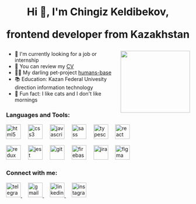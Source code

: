 <h1 align="center">Hi 👋, I'm Chingiz Keldibekov,
  <p align="center">frontend developer from Kazakhstan</p>
</h1>

<!-- <h3 align="center">A frontend developer from Kazakhstan</h3> -->

<img align="right" height = "170"   width = "190" src = "https://github.com/chinakkk/chinakkk/blob/main/assets/cat.gif"/>

- 🔭 I'm currently looking for a job or internship
- 📝 You can review my [CV](https://drive.google.com/file/d/18ZakeZs445-0ofuARCuZ46mAPAsZTDVr/view?usp=sharing)
- 👨‍💻 My darling pet-project [humans-base](https://github.com/chinakkk/humans-base)
- 📚 Education: Kazan Federal Univesity direction information technology
- 🌱 Fun fact: I like cats and I don't like mornings



<!--<p><img align="center" src="https://github-readme-stats.vercel.app/api/top-langs?username=chinakkk&show_icons=true&locale=en&layout=compact" alt="chinakkk" /></p>-->

<h3 align="left">Languages and Tools:</h3>
<p align="left"> 
  <img src="https://cdn.jsdelivr.net/gh/devicons/devicon/icons/html5/html5-original.svg" height="40" alt="html5"  />
  <img width="12" />
  <img src="https://cdn.jsdelivr.net/gh/devicons/devicon/icons/css3/css3-original.svg" height="40" alt="css3"  />
  <img width="12" />
  <img src="https://cdn.jsdelivr.net/gh/devicons/devicon/icons/javascript/javascript-original.svg" height="40" alt="javascript"  />
  <img width="12" />
  <img src="https://cdn.jsdelivr.net/gh/devicons/devicon/icons/sass/sass-original.svg" height="40" alt="sass"  />
  <img width="12" />
  <img src="https://cdn.jsdelivr.net/gh/devicons/devicon/icons/typescript/typescript-original.svg" height="40" alt="typescript"  />
  <img width="12" />
  <img src="https://cdn.jsdelivr.net/gh/devicons/devicon/icons/react/react-original.svg" height="40" alt="react"  />
  <img width="12" />
</p>
<p>
  <img src="https://cdn.jsdelivr.net/gh/devicons/devicon/icons/redux/redux-original.svg" height="40" alt="redux"  />
  <img width="12" />
  <img src="https://cdn.jsdelivr.net/gh/devicons/devicon/icons/jest/jest-plain.svg" height="40" alt="jest"  />
  <img width="12" />
  <img src="https://cdn.jsdelivr.net/gh/devicons/devicon/icons/git/git-original.svg" height="40" alt="git"  />
  <img width="12" />
  <img src="https://cdn.jsdelivr.net/gh/devicons/devicon/icons/firebase/firebase-plain.svg" height="40" alt="firebase"  />
  <img width="12" />
  <img src="https://cdn.jsdelivr.net/gh/devicons/devicon/icons/jira/jira-original.svg" height="40" alt="jira"  />
  <img width="12" />
  <img src="https://cdn.jsdelivr.net/gh/devicons/devicon/icons/figma/figma-original.svg" height="40" alt="figma"  />
  <img width="12" />
</p>

<h3 align="left">Connect with me:</h3>
<p align="left">  
  <a href="https://t.me/chinakkk">
    <img src="https://raw.githubusercontent.com/maurodesouza/profile-readme-generator/master/src/assets/icons/social/telegram/default.svg" height="40" alt="telegram"  />
  </a>
  <img width="12" />
  <a href="mailto:chinakkk@mail.ru">
    <img src="https://raw.githubusercontent.com/maurodesouza/profile-readme-generator/master/src/assets/icons/social/gmail/default.svg" height="40" alt="gmail"  />
  </a>
  <img width="12" />
  <a href="https://www.linkedin.com/in/chinakkk/">
    <img src="https://raw.githubusercontent.com/maurodesouza/profile-readme-generator/master/src/assets/icons/social/linkedin/default.svg" height="40" alt="linkedin"  />
  </a>
  <img width="12" />
  <a href="https://www.instagram.com/chin.akk/">
    <img src="https://raw.githubusercontent.com/maurodesouza/profile-readme-generator/master/src/assets/icons/social/instagram/default.svg" height="40" alt="instagram"  />
  </a>
</p>

